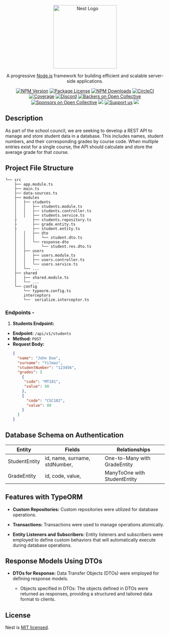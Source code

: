 <p align="center">
  <a href="http://nestjs.com/" target="blank"><img src="https://nestjs.com/img/logo-small.svg" width="200" alt="Nest Logo" /></a>
</p>

[circleci-image]: https://img.shields.io/circleci/build/github/nestjs/nest/master?token=abc123def456
[circleci-url]: https://circleci.com/gh/nestjs/nest

  <p align="center">A progressive <a href="http://nodejs.org" target="_blank">Node.js</a> framework for building efficient and scalable server-side applications.</p>
    <p align="center">
<a href="https://www.npmjs.com/~nestjscore" target="_blank"><img src="https://img.shields.io/npm/v/@nestjs/core.svg" alt="NPM Version" /></a>
<a href="https://www.npmjs.com/~nestjscore" target="_blank"><img src="https://img.shields.io/npm/l/@nestjs/core.svg" alt="Package License" /></a>
<a href="https://www.npmjs.com/~nestjscore" target="_blank"><img src="https://img.shields.io/npm/dm/@nestjs/common.svg" alt="NPM Downloads" /></a>
<a href="https://circleci.com/gh/nestjs/nest" target="_blank"><img src="https://img.shields.io/circleci/build/github/nestjs/nest/master" alt="CircleCI" /></a>
<a href="https://coveralls.io/github/nestjs/nest?branch=master" target="_blank"><img src="https://coveralls.io/repos/github/nestjs/nest/badge.svg?branch=master#9" alt="Coverage" /></a>
<a href="https://discord.gg/G7Qnnhy" target="_blank"><img src="https://img.shields.io/badge/discord-online-brightgreen.svg" alt="Discord"/></a>
<a href="https://opencollective.com/nest#backer" target="_blank"><img src="https://opencollective.com/nest/backers/badge.svg" alt="Backers on Open Collective" /></a>
<a href="https://opencollective.com/nest#sponsor" target="_blank"><img src="https://opencollective.com/nest/sponsors/badge.svg" alt="Sponsors on Open Collective" /></a>
  <a href="https://paypal.me/kamilmysliwiec" target="_blank"><img src="https://img.shields.io/badge/Donate-PayPal-ff3f59.svg"/></a>
    <a href="https://opencollective.com/nest#sponsor"  target="_blank"><img src="https://img.shields.io/badge/Support%20us-Open%20Collective-41B883.svg" alt="Support us"></a>
  <a href="https://twitter.com/nestframework" target="_blank"><img src="https://img.shields.io/twitter/follow/nestframework.svg?style=social&label=Follow"></a>
</p>
 
## Description

As part of the school council, we are seeking to develop a REST API to manage and store student data in a database. This includes names, student numbers, and their corresponding grades by course code. When multiple entries exist for a single course, the API should calculate and store the average grade for that course. 


## Project File Structure

```
└── src
    ├── app.module.ts
    ├── main.ts
    ├── data-sources.ts
    ├── modules
    │   ├── students
    │   │   ├── students.module.ts
    │   │   ├── students.controller.ts
    │   │   ├── students.service.ts
    ├       ├── students.repository.ts
    ├       ├── grade.entity.ts
    ├       ├── student.entity.ts
    │   │   ├── dto
    │   │   │   └── student.dto.ts
    │   │   └── response-dto
    │   │       └── student.res.dto.ts
    │   ├── users
    │   │   ├── users.module.ts
    │   │   ├── users.controller.ts
    │   │   └── users.service.ts
    │   └── ...
    ├── shared
    │   ├── shared.module.ts
    │   └── ...
    └── config
        └── typeorm.config.ts
        interceptors
        └──  serialize.interceptor.ts
```

### Endpoints -

1. **Students Endpoint:**
  - **Endpoint:**   `/api/v1/students`
  - **Method:**     `POST`
  - **Request Body:** 
    ```json
    {
      "name": "John Doe",
      "surname": "Yilmaz", 
      "studentNumber": "123456",
      "grades": [
        {
         "code": "MT101", 
         "value": 90 
        },
        {
          "code": "CSC102",
          "value": 80
        }
      ]
    }
    ```

## Database Schema on Authentication

  | Entity        | Fields                                                      | Relationships                                      |
  |---------------|-------------------------------------------------------------|----------------------------------------------------|
  | StudentEntity    | id, name, surname, stdNumber,  |  One-to-Many with GradeEntity  | 
  | GradeEntity   | id, code, value,   | ManyToOne with StudentEntity | 
 

 ## Features with TypeORM

- **Custom Repositories:** Custom repositories were utilized for database operations.

- **Transactions:** Transactions were used to manage operations atomically.

- **Entity Listeners and Subscribers:** Entity listeners and subscribers were employed to define custom behaviors that will automatically execute during database operations.


## Response Models Using DTOs

- **DTOs for Response:** Data Transfer Objects (DTOs) were employed for defining response models.

  - Objects specified in DTOs: The objects defined in DTOs were returned as responses, providing a structured and tailored data format to clients.

   
## License

Nest is [MIT licensed](LICENSE).
